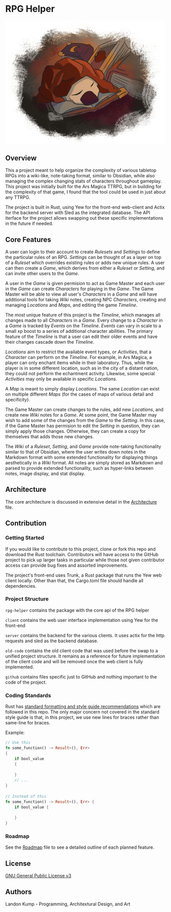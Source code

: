 # RPG Helper
![Showcase Image](./github/imgs/Showcase.png)

## Overview
This a project meant to help organize the complexity of various tabletop RPGs into a wiki-like, note-taking format, similar to Obsidian, while also managing the complex changing stats of characters throughout gameplay. This project was initially built for the Ars Magica TTRPG, but in building for the complexity of that game, I found that the tool could be used in just about any TTRPG.

The project is built in Rust, using Yew for the front-end web-client and Actix for the backend server with Sled as the integrated database. The API iterface for the project allows swapping out these specific implementations in the future if needed. 

## Core Features
A user can login to their account to create *Rulesets* and *Settings* to define the particular rules of an RPG. *Settings* can be thought of as a layer on top of a *Ruleset* which overrides existing rules or adds new unique rules. A user can then create a *Game*, which derives from either a *Ruleset* or *Setting*, and can invite other users to the *Game*. 

A user in the *Game* is given permision to act as Game Master and each user in the *Game* can create *Characters* for playing in the *Game*. The Game Master will be able to view all user's *Characters* in a *Game* and will have additional tools for taking *Wiki* notes, creating NPC *Characters*, creating and managing *Locations* and *Maps*, and editing the game *Timeline*.

The most unique feature of this project is the *Timeline*, which manages all changes made to all *Characters* in a *Game*. Every change to a *Character* in a *Game* is tracked by *Events* on the *Timeline*. *Events* can vary in scale to a small xp boost to a series of additional character abilities. The primary feature of the *Timeline* is that a user can edit their older events and have their changes cascade down the *Timeline*.

*Locations* aim to restrict the available event types, or *Activities*, that a *Character* can perform on the *Timeline*. For example, in Ars Magica, a player can only enchant items while in their laboratory. Thus, while the player is in some different location, such as in the city of a distant nation, they could not perform the echantment activity. Likewise, some special *Activities* may only be available in specific *Locations*.

A *Map* is meant to simply display *Locations*. The same *Location* can exist on multiple different *Maps* (for the cases of maps of various detail and specificity).

The Game Master can create changes to the rules, add new *Locations*, and create new *Wiki* notes for a *Game*. At some point, the Game Master may wish to add some of the changes from the *Game* to the *Setting*. In this case, if the Game Master has permision to edit the *Setting* in question, they can simply apply those changes. Otherwise, they can create a copy for themselves that adds those new changes.

The *Wiki* of a *Ruleset*, *Setting*, and *Game* provide note-taking functionality similar to that of Obsidian, where the user writes down notes in the Markdown format with some extended functionality for displaying things aesthetically in a *Wiki* format. All notes are simply stored as Markdown and parsed to provide extended functionality, such as hyper-links between notes, image display, and stat display.

## Architecture
The core architecture is discussed in extensive detail in the [Architecture](./github/Architecture.md) file.

## Contribution
### Getting Started
If you would like to contribute to this project, clone or fork this repo and download the Rust toolchain. Contributors will have access to the GitHub project to pick up larger tasks in particular while those not given contributor access can provide bug fixes and assorted improvements.

The project's front-end uses Trunk, a Rust package that runs the Yew web client locally. Other than that, the Cargo.toml file should handle all dependencies.

### Project Structure
`rpg-helper` contains the package with the core api of the RPG helper

`client` contains the web user interface implementation using Yew for the front-end

`server` contains the backend for the various clients. It uses actix for the http requests and sled as the backend database.

`old-code` contains the old client code that was used before the swap to a unified project structure. It remains as a reference for future implementation of the client code and will be removed once the web client is fully implemented.

`github` contains files specific just to GitHub and nothing important to the code of the project.

### Coding Standards
Rust has [standard formatting and style guide recommendations](https://doc.rust-lang.org/beta/style-guide/index.html) which are followed in this repo. The only major concern not covered in the standard style guide is that, in this project, we use new lines for braces rather than same-line for braces.

Example:

```rust
// Use this
fn some_function() -> Result<(), Err>
{
    if bool_value
    {

    }
    // ...
}

// Instead of this
fn some_function() -> Result<(), Err> {
    if bool_value {

    }
}
```

### Roadmap
See the [Roadmap](./github/Roadmap.md) file to see a detailed outline of each planned feature.

## License
[GNU General Public License v3](./LICENSE)

## Authors
Landon Kump - Programming, Architextural Design, and Art